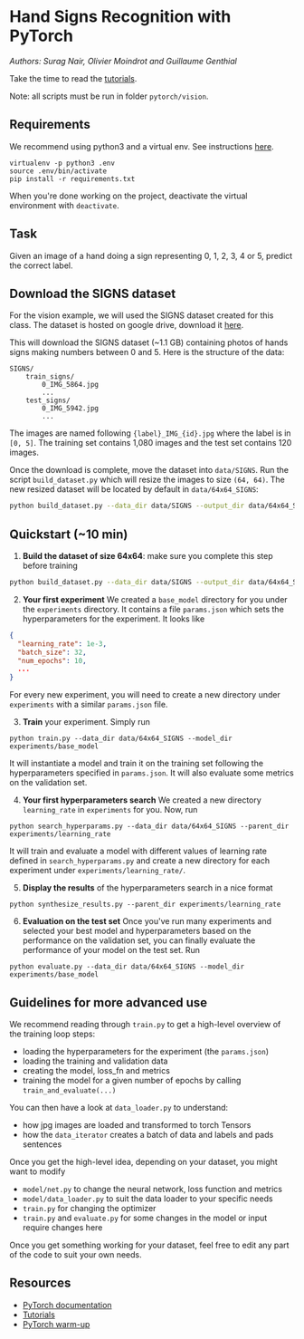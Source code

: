 # Hand Signs Recognition with PyTorch

*Authors: Surag Nair, Olivier Moindrot and Guillaume Genthial*

Take the time to read the [tutorials](https://cs230-stanford.github.io/project-starter-code.html).

Note: all scripts must be run in folder `pytorch/vision`.

## Requirements

We recommend using python3 and a virtual env. See
instructions [here](https://cs230-stanford.github.io/project-starter-code.html).

```
virtualenv -p python3 .env
source .env/bin/activate
pip install -r requirements.txt
```

When you're done working on the project, deactivate the virtual environment with `deactivate`.

## Task

Given an image of a hand doing a sign representing 0, 1, 2, 3, 4 or 5, predict the correct label.

## Download the SIGNS dataset

For the vision example, we will used the SIGNS dataset created for this class. The dataset is hosted on google drive,
download it [here][SIGNS].

This will download the SIGNS dataset (~1.1 GB) containing photos of hands signs making numbers between 0 and 5.
Here is the structure of the data:

```
SIGNS/
    train_signs/
        0_IMG_5864.jpg
        ...
    test_signs/
        0_IMG_5942.jpg
        ...
```

The images are named following `{label}_IMG_{id}.jpg` where the label is in `[0, 5]`.
The training set contains 1,080 images and the test set contains 120 images.

Once the download is complete, move the dataset into `data/SIGNS`.
Run the script `build_dataset.py` which will resize the images to size `(64, 64)`. The new resized dataset will be
located by default in `data/64x64_SIGNS`:

```bash
python build_dataset.py --data_dir data/SIGNS --output_dir data/64x64_SIGNS
```

## Quickstart (~10 min)

1. __Build the dataset of size 64x64__: make sure you complete this step before training

```bash
python build_dataset.py --data_dir data/SIGNS --output_dir data/64x64_SIGNS
```

2. __Your first experiment__ We created a `base_model` directory for you under the `experiments` directory. It contains
   a file `params.json` which sets the hyperparameters for the experiment. It looks like

```json
{
  "learning_rate": 1e-3,
  "batch_size": 32,
  "num_epochs": 10,
  ...
}
```

For every new experiment, you will need to create a new directory under `experiments` with a similar `params.json` file.

3. __Train__ your experiment. Simply run

```
python train.py --data_dir data/64x64_SIGNS --model_dir experiments/base_model
```

It will instantiate a model and train it on the training set following the hyperparameters specified in `params.json`.
It will also evaluate some metrics on the validation set.

4. __Your first hyperparameters search__ We created a new directory `learning_rate` in `experiments` for you. Now, run

```
python search_hyperparams.py --data_dir data/64x64_SIGNS --parent_dir experiments/learning_rate
```

It will train and evaluate a model with different values of learning rate defined in `search_hyperparams.py` and create
a new directory for each experiment under `experiments/learning_rate/`.

5. __Display the results__ of the hyperparameters search in a nice format

```
python synthesize_results.py --parent_dir experiments/learning_rate
```

6. __Evaluation on the test set__ Once you've run many experiments and selected your best model and hyperparameters
   based on the performance on the validation set, you can finally evaluate the performance of your model on the test
   set. Run

```
python evaluate.py --data_dir data/64x64_SIGNS --model_dir experiments/base_model
```

## Guidelines for more advanced use

We recommend reading through `train.py` to get a high-level overview of the training loop steps:

- loading the hyperparameters for the experiment (the `params.json`)
- loading the training and validation data
- creating the model, loss_fn and metrics
- training the model for a given number of epochs by calling `train_and_evaluate(...)`

You can then have a look at `data_loader.py` to understand:

- how jpg images are loaded and transformed to torch Tensors
- how the `data_iterator` creates a batch of data and labels and pads sentences

Once you get the high-level idea, depending on your dataset, you might want to modify

- `model/net.py` to change the neural network, loss function and metrics
- `model/data_loader.py` to suit the data loader to your specific needs
- `train.py` for changing the optimizer
- `train.py` and `evaluate.py` for some changes in the model or input require changes here

Once you get something working for your dataset, feel free to edit any part of the code to suit your own needs.

## Resources

- [PyTorch documentation](http://pytorch.org/docs/0.3.0/)
- [Tutorials](http://pytorch.org/tutorials/)
- [PyTorch warm-up](https://github.com/jcjohnson/pytorch-examples)

[SIGNS]: https://drive.google.com/file/d/1ufiR6hUKhXoAyiBNsySPkUwlvE_wfEHC/view?usp=sharing
